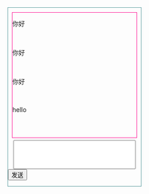 <!DOCTYPE html>
<html>
	<head>
		<meta charset="UTF-8">
		<title></title>
		<style type="text/css">
			.box{
				width:300px;
				height:400px;
				border:1px solid cadetblue;
				margin:0 auto;
			}
			.inTer{
				width:280px;
				height:280px;
				border:1px solid deeppink;
				margin:0 auto;
				margin-top:10px;
				overflow-y:auto 
			}
			textarea{
				display:block;
				width:276px;
				height:65px;
				margin:0 auto;
				margin-top:5px;
			}
		</style>
	</head>
	<body>
		<div class="box">
		<div class="inTer" id="father">
		<p>你好</p></br>
		<p>你好</p></br>
		<p>你好</p></br>
		<p>hello</p></br>
		</div>
		<textarea style="resize:none;" id="txt"></textarea>
		<input type="button" id="btn" value="发送" />
		</div>
		<script>
			var btn = document.getElementById("btn");
			var txt =document.getElementById("txt");
			var father = document.getElementById("father");
			var p = document.getElementById("p");
			btn.onclick=function(){
				if(txt.value==""){
					alert("请勿发送空内容");
				}
				else{
					var son = document.getElementById("p");
					son.style.backgroundColor="yellowgreen";
					son.style.clear="both";
					son.style.float="right";
					son.style.marginRight="5px";
					son.innerText=txt.value;
					father.appendChild(son);
					txt.value="";
					son.scrollIntoView();
				}
			}
			document.onkeydown=function(evt){
				var e = evt || event;
				e.keyCode=e.which=e.charCode;
				if(e.keyCode==13 || e.keyCode==10){
					if(txt.value==""){
						alert("请勿发送空内容");
					}
					else{
						var son = document.createElement("p");
						son.style.backgroundColor="yellowgreen";
                        son.style.clear="both";
                        son.style.float="right";
                        son.style.marginRight="5px";
                        son.innerText=txt.value;
                        father.appendChild(son);
                        txt.value="";
                        son.scrollIntoView();
					}
				}
			}
		</script>
	</body>
</html>
